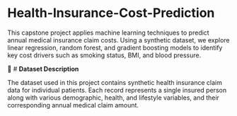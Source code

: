 # Health-Insurance-Cost-Prediction
This capstone project applies machine learning techniques to predict annual medical insurance claim costs. Using a synthetic dataset, we explore linear regression, random forest, and gradient boosting models to identify key cost drivers such as smoking status, BMI, and blood pressure.

📁 # **Dataset Description**

The dataset used in this project contains synthetic health insurance claim data for individual patients. Each record represents a single insured person along with various demographic, health, and lifestyle variables, and their corresponding annual medical claim amount.
